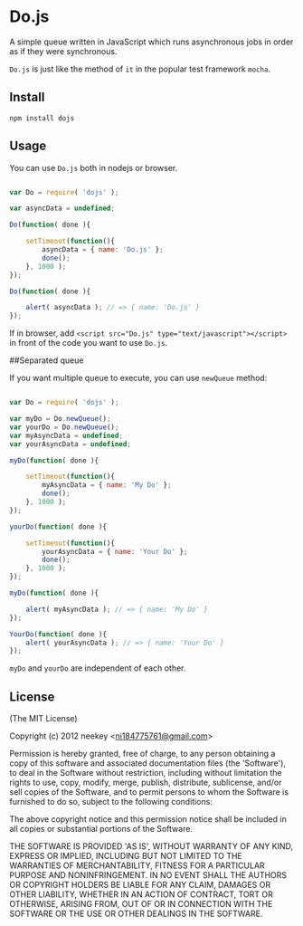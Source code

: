 Do.js
=======

A simple queue written in JavaScript which runs asynchronous jobs in order as if they were synchronous.

`Do.js` is just like the method of `it` in the popular test framework `mocha`.

## Install
`npm install dojs`

## Usage

You can use `Do.js` both in nodejs or browser.

```javascript

var Do = require( 'dojs' );

var asyncData = undefined;

Do(function( done ){

    setTimeout(function(){
        asyncData = { name: 'Do.js' };
        done();
    }, 1000 );
});

Do(function( done ){

    alert( asyncData ); // => { name: 'Do.js' }
});

```

If in browser, add `<script src="Do.js" type="text/javascript"></script>` in front of the code you want to use `Do.js`.

##Separated queue

If you want multiple queue to execute, you can use `newQueue` method:

```javascript

var Do = require( 'dojs' );

var myDo = Do.newQueue();
var yourDo = Do.newQueue();
var myAsyncData = undefined;
var yourAsyncData = undefined;

myDo(function( done ){

    setTimeout(function(){
        myAsyncData = { name: 'My Do' };
        done();
    }, 1000 );
});

yourDo(function( done ){

    setTimeout(function(){
        yourAsyncData = { name: 'Your Do' };
        done();
    }, 1000 );
});

myDo(function( done ){

    alert( myAsyncData ); // => { name: 'My Do' }
});

YourDo(function( done ){
    alert( yourAsyncData ); // => { name: 'Your Do' }
});

```

`myDo` and `yourDo` are independent of each other.



## License
(The MIT License)

Copyright (c) 2012 neekey &lt;ni184775761@gmail.com&gt;

Permission is hereby granted, free of charge, to any person obtaining a copy of this software and associated documentation files (the 'Software'), to deal in the Software without restriction, including without limitation the rights to use, copy, modify, merge, publish, distribute, sublicense, and/or sell copies of the Software, and to permit persons to whom the Software is furnished to do so, subject to the following conditions:

The above copyright notice and this permission notice shall be included in all copies or substantial portions of the Software.

THE SOFTWARE IS PROVIDED 'AS IS', WITHOUT WARRANTY OF ANY KIND, EXPRESS OR IMPLIED, INCLUDING BUT NOT LIMITED TO THE WARRANTIES OF MERCHANTABILITY, FITNESS FOR A PARTICULAR PURPOSE AND NONINFRINGEMENT. IN NO EVENT SHALL THE AUTHORS OR COPYRIGHT HOLDERS BE LIABLE FOR ANY CLAIM, DAMAGES OR OTHER LIABILITY, WHETHER IN AN ACTION OF CONTRACT, TORT OR OTHERWISE, ARISING FROM, OUT OF OR IN CONNECTION WITH THE SOFTWARE OR THE USE OR OTHER DEALINGS IN THE SOFTWARE.
